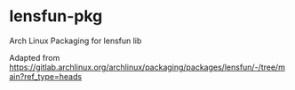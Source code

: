# lensfun-pkg
Arch Linux Packaging for lensfun lib

Adapted from https://gitlab.archlinux.org/archlinux/packaging/packages/lensfun/-/tree/main?ref_type=heads
